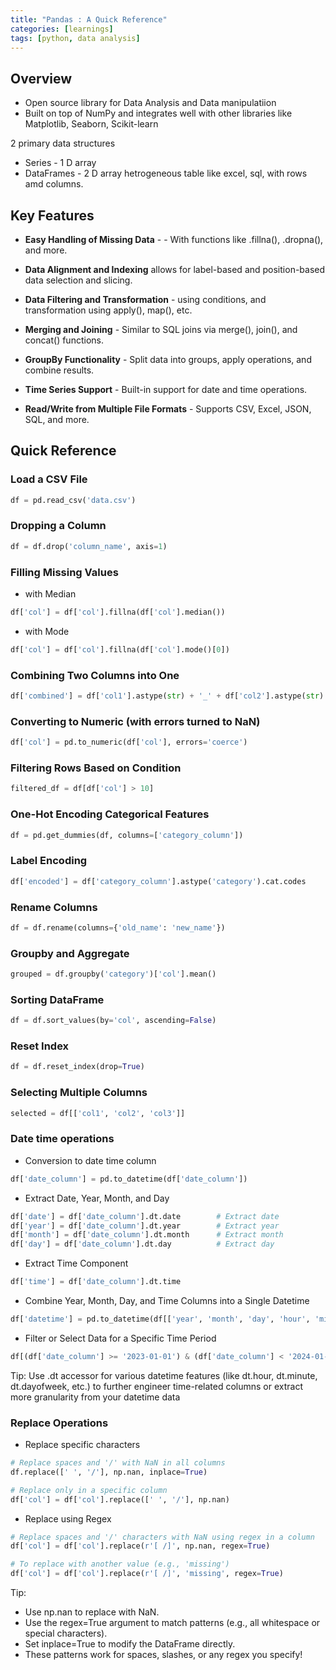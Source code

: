 ```yaml
---
title: "Pandas : A Quick Reference"
categories: [learnings]
tags: [python, data analysis]
---
```


## Overview

- Open source library for Data Analysis and Data manipulatiion
- Built on top of NumPy and integrates well with other libraries like Matplotlib, Seaborn, Scikit-learn

2 primary data structures
- Series - 1 D array
- DataFrames - 2 D array hetrogeneous table like excel, sql, with rows amd columns.

## Key Features
- **Easy Handling of Missing Data** - - With functions like .fillna(), .dropna(), and more.

- **Data Alignment and Indexing** allows for label-based and position-based data selection and slicing.
 
- **Data Filtering and Transformation** - using conditions, and transformation using apply(), map(), etc.

- **Merging and Joining** - Similar to SQL joins via merge(), join(), and concat() functions.

- **GroupBy Functionality** - Split data into groups, apply operations, and combine results.

- **Time Series Support** - Built-in support for date and time operations.

- **Read/Write from Multiple File Formats** - Supports CSV, Excel, JSON, SQL, and more.


## Quick Reference

### Load a CSV File

```python
df = pd.read_csv('data.csv')
```

### Dropping a Column

```python
df = df.drop('column_name', axis=1)
```

###  Filling Missing Values 

- with Median

```python
df['col'] = df['col'].fillna(df['col'].median())
```

- with Mode

```python
df['col'] = df['col'].fillna(df['col'].mode()[0])
```

### Combining Two Columns into One

```python
df['combined'] = df['col1'].astype(str) + '_' + df['col2'].astype(str)
```

### Converting to Numeric (with errors turned to NaN)

```python
df['col'] = pd.to_numeric(df['col'], errors='coerce')
```

### Filtering Rows Based on Condition

```python
filtered_df = df[df['col'] > 10]
```
### One-Hot Encoding Categorical Features

```python
df = pd.get_dummies(df, columns=['category_column'])
```

### Label Encoding

```python
df['encoded'] = df['category_column'].astype('category').cat.codes
```

### Rename Columns

```python
df = df.rename(columns={'old_name': 'new_name'})
```

### Groupby and Aggregate

```python
grouped = df.groupby('category')['col'].mean()
```

### Sorting DataFrame

```python
df = df.sort_values(by='col', ascending=False)
```

### Reset Index

```python
df = df.reset_index(drop=True)
```

### Selecting Multiple Columns

```python
selected = df[['col1', 'col2', 'col3']]
```

### Date time operations
-  Conversion to date time column
```python
df['date_column'] = pd.to_datetime(df['date_column'])
```

-  Extract Date, Year, Month, and Day
```python
df['date'] = df['date_column'].dt.date        # Extract date
df['year'] = df['date_column'].dt.year        # Extract year
df['month'] = df['date_column'].dt.month      # Extract month
df['day'] = df['date_column'].dt.day          # Extract day
```

- Extract Time Component
```python
df['time'] = df['date_column'].dt.time
```

- Combine Year, Month, Day, and Time Columns into a Single Datetime
```python
df['datetime'] = pd.to_datetime(df[['year', 'month', 'day', 'hour', 'minute', 'second']])
```

- Filter or Select Data for a Specific Time Period
```python
df[(df['date_column'] >= '2023-01-01') & (df['date_column'] < '2024-01-01')]
```

Tip: Use .dt accessor for various datetime features (like dt.hour, dt.minute, dt.dayofweek, etc.) to further engineer time-related columns or extract more granularity from your datetime data

### Replace Operations

- Replace specific characters
```python
# Replace spaces and '/' with NaN in all columns
df.replace([' ', '/'], np.nan, inplace=True)

# Replace only in a specific column
df['col'] = df['col'].replace([' ', '/'], np.nan)
```

- Replace using Regex
```python
# Replace spaces and '/' characters with NaN using regex in a column
df['col'] = df['col'].replace(r'[ /]', np.nan, regex=True)

# To replace with another value (e.g., 'missing')
df['col'] = df['col'].replace(r'[ /]', 'missing', regex=True)
```

Tip:

- Use np.nan to replace with NaN.
- Use the regex=True argument to match patterns (e.g., all whitespace or special characters).
- Set inplace=True to modify the DataFrame directly.
- These patterns work for spaces, slashes, or any regex you specify!

